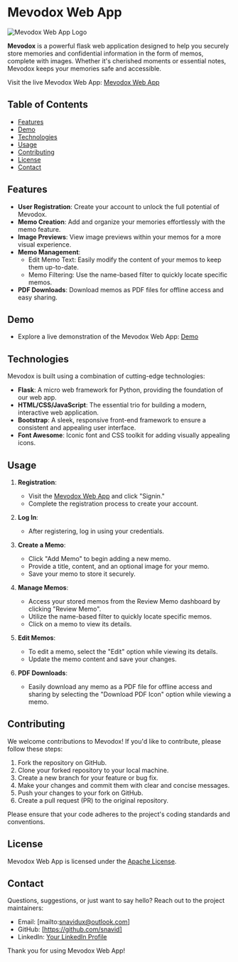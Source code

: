 # Mevodox Web App

![Mevodox Web App Logo](https://mevodoxwebapp.pythonanywhere.com/statics/mevodox.png)

**Mevodox** is a powerful flask web application designed to help you securely store memories and confidential information in the form of memos, complete with images. Whether it's cherished moments or essential notes, Mevodox keeps your memories safe and accessible.

Visit the live Mevodox Web App: [Mevodox Web App](https://mevodoxwebapp.pythonanywhere.com)

## Table of Contents

- [Features](#features)
- [Demo](#demo)
- [Technologies](#technologies)
- [Usage](#usage)
- [Contributing](#contributing)
- [License](#license)
- [Contact](#contact)

## Features

- **User Registration**: Create your account to unlock the full potential of Mevodox.
- **Memo Creation**: Add and organize your memories effortlessly with the memo feature.
- **Image Previews**: View image previews within your memos for a more visual experience.
- **Memo Management**: 
  - Edit Memo Text: Easily modify the content of your memos to keep them up-to-date.
  - Memo Filtering: Use the name-based filter to quickly locate specific memos.
- **PDF Downloads**: Download memos as PDF files for offline access and easy sharing.

## Demo

- Explore a live demonstration of the Mevodox Web App: [Demo](https://mevodoxwebapp.pythonanywhere.com)

## Technologies

Mevodox is built using a combination of cutting-edge technologies:

- **Flask**: A micro web framework for Python, providing the foundation of our web app.
- **HTML/CSS/JavaScript**: The essential trio for building a modern, interactive web application.
- **Bootstrap**: A sleek, responsive front-end framework to ensure a consistent and appealing user interface.
- **Font Awesome**: Iconic font and CSS toolkit for adding visually appealing icons.

## Usage

1. **Registration**:
   - Visit the [Mevodox Web App](https://mevodoxwebapp.pythonanywhere.com) and click "Signin."
   - Complete the registration process to create your account.

2. **Log In**:
   - After registering, log in using your credentials.

3. **Create a Memo**:
   - Click "Add Memo" to begin adding a new memo.
   - Provide a title, content, and an optional image for your memo.
   - Save your memo to store it securely.

4. **Manage Memos**:
   - Access your stored memos from the Review Memo dashboard by clicking "Review Memo".
   - Utilize the name-based filter to quickly locate specific memos.
   - Click on a memo to view its details.

5. **Edit Memos**:
   - To edit a memo, select the "Edit" option while viewing its details.
   - Update the memo content and save your changes.

6. **PDF Downloads**:
   - Easily download any memo as a PDF file for offline access and sharing by selecting the "Download PDF Icon" option while viewing a memo.

## Contributing

We welcome contributions to Mevodox! If you'd like to contribute, please follow these steps:

1. Fork the repository on GitHub.
2. Clone your forked repository to your local machine.
3. Create a new branch for your feature or bug fix.
4. Make your changes and commit them with clear and concise messages.
5. Push your changes to your fork on GitHub.
6. Create a pull request (PR) to the original repository.

Please ensure that your code adheres to the project's coding standards and conventions.

## License

Mevodox Web App is licensed under the [Apache License](LICENSE).

## Contact

Questions, suggestions, or just want to say hello? Reach out to the project maintainers:

- Email: [mailto:snavidux@outlook.com]
- GitHub: [https://github.com/snavid]
- LinkedIn: [Your LinkedIn Profile](https://www.linkedin.com/in/your-linkedin-profile)

Thank you for using Mevodox Web App!
